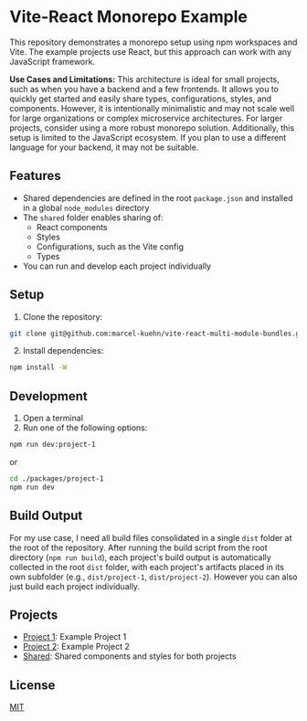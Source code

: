 # Vite-React Monorepo Example

This repository demonstrates a monorepo setup using npm workspaces and Vite. The example projects use React, but this approach can work with any JavaScript framework.

**Use Cases and Limitations:**
This architecture is ideal for small projects, such as when you have a backend and a few frontends. It allows you to quickly get started and easily share types, configurations, styles, and components. However, it is intentionally minimalistic and may not scale well for large organizations or complex microservice architectures. For larger projects, consider using a more robust monorepo solution. Additionally, this setup is limited to the JavaScript ecosystem. If you plan to use a different language for your backend, it may not be suitable.

## Features

- Shared dependencies are defined in the root `package.json` and installed in a global `node_modules` directory
- The `shared` folder enables sharing of:
  - React components
  - Styles
  - Configurations, such as the Vite config
  - Types
- You can run and develop each project individually

## Setup

1. Clone the repository:

```bash
git clone git@github.com:marcel-kuehn/vite-react-multi-module-bundles.git
```

2. Install dependencies:

```bash
npm install -W
```

## Development

1. Open a terminal
2. Run one of the following options:

```bash
npm run dev:project-1
```

or

```bash
cd ./packages/project-1
npm run dev
```

## Build Output

For my use case, I need all build files consolidated in a single `dist` folder at the root of the repository. After running the build script from the root directory (`npm run build`), each project's build output is automatically collected in the root `dist` folder, with each project's artifacts placed in its own subfolder (e.g., `dist/project-1`, `dist/project-2`). However you can also just build each project individually.

## Projects

- [Project 1](./packages/project-1/README.md): Example Project 1
- [Project 2](./packages/project-2/README.md): Example Project 2
- [Shared](./packages/shared/README.md): Shared components and styles for both projects

## License

[MIT](LICENSE.md)
